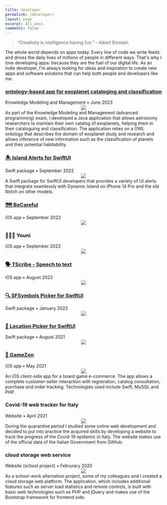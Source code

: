 ```yaml
---
title: developer
permalink: /developer/
layout: page
excerpt: All post.
comments: false
---
```


> “Creativity is intelligence having fun.” - Albert Einstein

The whole world depends on apps today. Every line of code we write feeds and drives the daily lives of millions of people in different ways. That's why I love developing apps: because they are the fuel of our digital life. As an indie developer, I'm always looking for ideas and inspiration to create new apps and software solutions that can help both people and developers like me.

### [ontology-based app for exoplanet cataloging and classification](https://github.com/alessiorubicini/ExoplanetCataloguer)
<div class="post-meta">
	Knowledge Modeling and Management • June 2023
</div>
<center>
	<img class="journey-img" src="/assets/img/projects/exoplanet-cataloguer.png" >
</center>
As part of the Knowledge Modeling and Management (advanced programming) exam, I developed a Java application that allows astronomy researchers to maintain their own catalog of exoplanets, helping them in their cataloguing and classification. The application relies on a OWL ontology that describes the domain of exoplanet study and research and allows inference of new information such as the classification of planets and their potential habitability.

### [🏝️ Island Alerts for SwiftUI](https://github.com/alessiorubicini/IslandAlertsForSwiftUI)
<div class="post-meta">
	Swift package • September 2022
</div>
<center>
	<img class="journey-img" src="/assets/img/projects/IslandAlertsForSwiftUI.png" >
</center>
A Swift package for SwiftUI developers that provides a variety of UI alerts that integrate seamlessly with Dynamic Island on iPhone 14 Pro and the old Notch on other models.

### [🗺️ BeCareful](https://github.com/alessiorubicini/BeCareful-iOS)
<div class="post-meta">
	iOS app • September 2022
</div>
<center>
	<img class="journey-img" src="/assets/img/projects/BeCareful.png" >
</center>

### 👩🏻‍🎓 Youni
<div class="post-meta">
	iOS app • September 2022
</div>
<center>
	<img class="journey-img" src="/assets/img/projects/Youni.png" >
</center>

### [🗣️ TScribe - Speech to text](https://github.com/alessiorubicini/TScribe-iOS)
<div class="post-meta">
	iOS app • August 2022
</div>
<center>
	<img class="journey-img" src="/assets/img/projects/TScribe.jpg" >
</center>

### [🔍 SFSymbols Picker for SwiftUI](https://github.com/alessiorubicini/SFSymbolsPickerForSwiftUI)
<div class="post-meta">
	Swift package • January 2022
</div>
<center>
	<img class="journey-img" src="/assets/img/projects/SFSymbolsPickerForSwiftUI.png" >
</center>


### [📍 Location Picker for SwiftUI](https://github.com/alessiorubicini/LocationPickerForSwiftUI)
<div class="post-meta">
	Swift package • August 2021
</div>
<center>
	<img class="journey-img" src="/assets/img/projects/LocationPickerForSwiftUI.png" >
</center>

### [🛒 GameZen](https://github.com/alessiorubicini/GameZen-iOS)
<div class="post-meta">
	iOS app • May 2021
</div>
<center>
	<img class="journey-img" src="/assets/img/projects/GameZen.png" >
</center>
An iOS client-side app for a board game e-commerce. The app allows a complete customer-seller interaction with registration, catalog consultation, purchase and order tracking. Technologies used include Swift, MySQL and PHP.

### Covid-19 web tracker for Italy
<div class="post-meta">
	Website • April 2021
</div>
<center>
	<img class="journey-img" src="/assets/img/projects/COVID-IT-website.png" >
</center>
During the quarantine period I studied some online web development and decided to put into practice the acquired skills by developing a website to track the progress of the Covid-19 epidemic in Italy. The website makes use of the official data of the Italian Government from GitHub.

### cloud storage web service
<div class="post-meta">
	Website (school project) • Februrary 2020
</div>
<center>
	<img class="journey-img" src="/assets/img/projects/antonserver.png" >
</center>
As a school-work alternation project, some of my colleagues and I created a cloud storage web platform. The application, which includes additional features such as server load statistics and remote controls, is built with basic web technologies such as PHP and jQuery and makes use of the Bootstrap framework for frontend side.

